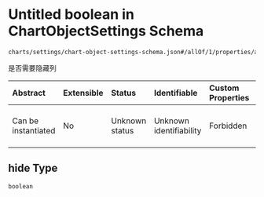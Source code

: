 # Untitled boolean in ChartObjectSettings Schema

```txt
charts/settings/chart-object-settings-schema.json#/allOf/1/properties/addColumns/items/properties/hide
```

是否需要隐藏列

| Abstract            | Extensible | Status         | Identifiable            | Custom Properties | Additional Properties | Access Restrictions | Defined In                                                                                                             |
| :------------------ | :--------- | :------------- | :---------------------- | :---------------- | :-------------------- | :------------------ | :--------------------------------------------------------------------------------------------------------------------- |
| Can be instantiated | No         | Unknown status | Unknown identifiability | Forbidden         | Allowed               | none                | [chart-object-settings-schema.json\*](../out/charts/settings/chart-object-settings-schema.json "open original schema") |

## hide Type

`boolean`

